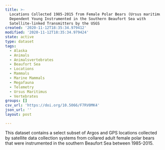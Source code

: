 ```yaml
---
title: >-
  Locations Collected 1985-2015 from Female Polar Bears (Ursus maritimus) with
  Dependent Young Instrumented in the Southern Beaufort Sea with
  Satellite-linked Transmitters by the USGS
created: '2020-11-12T18:35:34.979412'
modified: '2020-11-12T18:35:34.979424'
state: active
type: dataset
tags:
  - Alaska
  - Animals
  - Animalsvertebrates
  - Beaufort Sea
  - Locations
  - Mammals
  - Marine Mammals
  - Megafauna
  - Telemetry
  - Ursus Maritimus
  - Vertebrates
groups: []
csv_url: 'https://doi.org/10.5066/F7RV0MK4'
json_url: ''
layout: post

---
```

This dataset contains a select subset of Argos and GPS locations collected by satellite data collection systems from collared adult female polar bears that were instrumented in the southern Beaufort Sea between 1985-2015.

